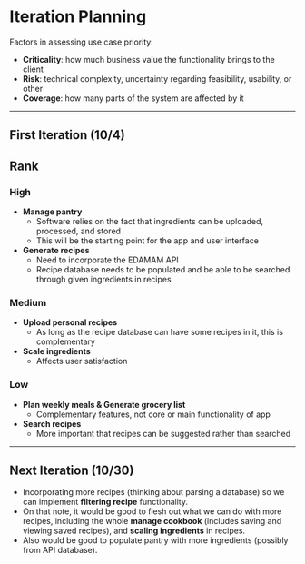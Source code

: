 # Iteration Planning
Factors in assessing use case priority:
* **Criticality**: how much business value the functionality brings to the client
* **Risk**: technical complexity, uncertainty regarding feasibility, usability, or other
* **Coverage**: how many parts of the system are affected by it

___
## First Iteration (10/4)

## Rank
### High
* **Manage pantry**
  * Software relies on the fact that ingredients can be uploaded, processed, and stored
  * This will be the starting point for the app and user interface
* **Generate recipes**
  * Need to incorporate the EDAMAM API
  * Recipe database needs to be populated and be able to be searched through given ingredients in recipes
### Medium
* **Upload personal recipes**
  * As long as the recipe database can have some recipes in it, this is complementary
* **Scale ingredients**
  * Affects user satisfaction
### Low
* **Plan weekly meals & Generate grocery list**
    * Complementary features, not core or main functionality of app
* **Search recipes**
  * More important that recipes can be suggested rather than searched 

___
## Next Iteration (10/30)
- Incorporating more recipes (thinking about parsing a database) so we can implement **filtering recipe** functionality.
- On that note, it would be good to flesh out what we can do with more recipes, including the whole **manage cookbook** (includes saving and viewing saved recipes), and **scaling ingredients** in recipes.
- Also would be good to populate pantry with more ingredients (possibly from API database).
